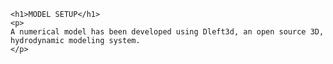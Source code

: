 
    <h1>MODEL SETUP</h1>
    <p> 
    A numerical model has been developed using Dleft3d, an open source 3D, hydrodynamic modeling system.
    </p>
    
  
  
 
